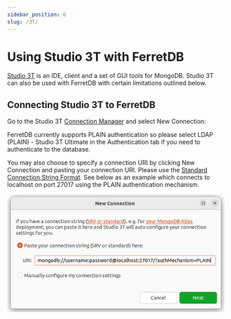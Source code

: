 ```yaml
---
sidebar_position: 6
slug: /3T/
---
```


# Using Studio 3T with FerretDB

<!--
    blah blah blah
-->

[Studio 3T](https://studio3t.com/) is an IDE, client and a set of GUI tools for
MongoDB. Studio 3T can also be used with FerretDB with certain limitations outlined below.

## Connecting Studio 3T to FerretDB

Go to the Studio 3T [Connection Manager](https://studio3t.com/knowledge-base/articles/connect-to-mongodb/) and select New Connection:

FerretDB currently supports PLAIN authentication so please select LDAP (PLAIN) -
Studio 3T Ultimate in the Authentication tab if you need to authenticate to the
database.

You may also choose to specify a connection URI by clicking New Connection and pasting your connection URI. Please use the [Standard Connection String Format](https://www.mongodb.com/docs/manual/reference/connection-string/#standard-connection-string-format). See below as an example which connects to localhost on port 27017 using the PLAIN authentication mechanism.

![...](/website/static/img/standard.png)
